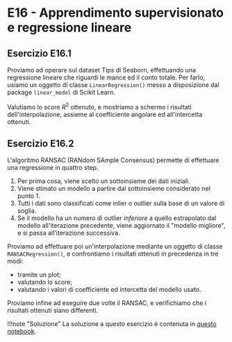 # E16 - Apprendimento supervisionato e regressione lineare

## Esercizio E16.1

Proviamo ad operare sul dataset Tips di Seaborn, effettuando una regressione lineare che riguardi le mance ed il conto totale. Per farlo, usiamo un oggetto di classe `LinearRegression()` messo a disposizione dal package `linear_model` di Scikit Learn.

Valutiamo lo score $R^2$ ottenuto, e mostriamo a schermo i risultati dell'interpolazione, assieme al coefficiente angolare ed all'intercetta ottenuti.

## Esercizio E16.2

L'algoritmo RANSAC (RANdom SAmple Consensus) permette di effettuare una regressione in quattro step.

1. Per prima cosa, viene scelto un sottoinsieme dei dati iniziali.
2. Viene stimato un modello a partire dal sottoinsieme considerato nel punto 1.
3. Tutti i dati sono classificati come inlier o outlier sulla base di un valore di soglia.
4. Se il modello ha un numero di outlier *inferiore* a quello estrapolato dal modello all'iterazione precedente, viene aggiornato il "modello migliore", e si passa all'iterazione successiva.

Proviamo ad effettuare poi un'interpolazione mediante un oggetto di classe `RANSACRegression()`, e confrontiamo i risultati ottenuti in precedenza in tre modi:

* tramite un plot;
* valutando lo score;
* valutando i valori di coefficiente ed intercetta del modello usato.

Proviamo infine ad eseguire due volte il RANSAC, e verifichiamo che i risultati ottenuti siano differenti.

!!!note "Soluzione"
    La soluzione a questo esercizio è contenuta in [questo notebook](solution.ipynb).
